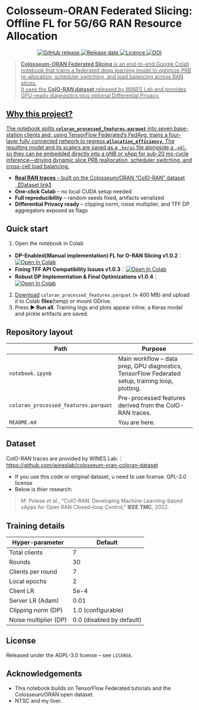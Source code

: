# Colosseum-ORAN Federated Slicing: Offline FL for 5G/6G RAN Resource Allocation

<p align="center">
  <!-- Latest release -->
  <a href="https://github.com/thc1006/colosseum-oran-federated-slicing/releases">
    <img alt="GitHub release" src="https://img.shields.io/github/v/release/thc1006/colosseum-oran-federated-slicing?style=for-the-badge">
  </a>
  <!-- Release date -->
  <a href="https://github.com/thc1006/colosseum-oran-federated-slicing/releases">
    <img alt="Release date" src="https://img.shields.io/github/release-date/thc1006/colosseum-oran-federated-slicing?style=for-the-badge">
  <!-- Licence -->
  <a href="https://github.com/thc1006/colosseum-oran-federated-slicing/blob/main/LICENSE">
    <img alt="Licence" src="https://img.shields.io/github/license/thc1006/colosseum-oran-federated-slicing?style=for-the-badge">
  </a>
  <!-- Zenodo DOI (replace with real DOI once minted) -->
  <a href="https://doi.org/10.5281/zenodo.15849833">
    <img alt="DOI" src="https://img.shields.io/badge/DOI-10.5281%2Fzenodo.15849833-blue?logo=zenodo&style=for-the-badge">
</p>


> **Colosseum-ORAN Federated Slicing** is an end-to-end Google Colab notebook that trains a federated deep learning model to optimize PRB re-allocation, scheduler switching, and load balancing across RAN slices.  
> It uses the **ColO-RAN dataset** released by WINES Lab and provides GPU-ready diagnostics plus optional Differential Privacy.

## Why this project?
The notebook splits **`coloran_processed_features.parquet`** into seven base-station clients and, using TensorFlow Federated’s FedAvg, trains a four-layer fully connected network to regress **`allocation_efficiency`**. The resulting model and its scalers are saved as a `.keras` file alongside a `.pkl`, so they can be embedded directly into a gNB or xApp for sub-20 ms-cycle inference—driving dynamic slice PRB reallocation, scheduler switching, and cross-cell load balancing.

* **Real RAN traces** – built on the Colosseum/ORAN “ColO-RAN” dataset 【[Dataset link](https://github.com/wineslab/colosseum-oran-coloran-dataset)】  
* **One-click Colab** – no local CUDA setup needed  
* **Full reproducibility** – random seeds fixed, artifacts serialized  
* **Differential Privacy ready** – clipping norm, noise multiplier, and TFF DP aggregators exposed as flags  

## Quick start
1. Open the notebook in Colab
  * **DP-Enabled(Manual implementation) FL for O-RAN Slicing v1.0.2**：[![Open In Colab](https://colab.research.google.com/assets/colab-badge.svg)](https://colab.research.google.com/drive/1l_sfn29npZRbG6vuYu2amyAkt1vie4Jk)
  * **Fixing TFF API Compatibility Issues v1.0.3**：[![Open In Colab](https://colab.research.google.com/assets/colab-badge.svg)](https://colab.research.google.com/drive/1K9-dCreaXi6Y6ZwHnXLIn6faK_O6qKVR)
  * **Robust DP Implementation & Final Optimizations v1.0.4**：[![Open In Colab](https://colab.research.google.com/assets/colab-badge.svg)](https://colab.research.google.com/drive/14fACJjqyXi9PgG0icLTjNIH9B0-SjBEw)
2. [Download](https://github.com/thc1006/coloran-dynamic-slice-optimizer/blob/main/coloran_processed_features.parquet) `coloran_processed_features.parquet` (≈ 400 MB) and upload it to Colab **files**(temp) or mount GDrive.  
3. Press **▶ Run all**. Training logs and plots appear inline; a Keras model and pickle artifacts are saved.

## Repository layout
| Path | Purpose |
|------|---------|
| `notebook.ipynb` | Main workflow – data prep, GPU diagnostics, TensorFlow Federated setup, training loop, plotting. |
| `coloran_processed_features.parquet` | Pre-processed features derived from the ColO-RAN traces. |
| `README.md` | You are here. |

## Dataset
ColO-RAN traces are provided by WINES Lab.：<https://github.com/wineslab/colosseum-oran-coloran-dataset>
* If you use this code or original dataset, u need to use license: GPL-3.0 license
* Below is thier research:
> M. Polese *et al.*, “ColO-RAN: Developing Machine Learning-based xApps for Open RAN Closed-loop Control,” **IEEE TMC**, 2022.

## Training details
| Hyper-parameter | Default |
|-----------------|---------|
| Total clients | 7 |
| Rounds | 30 |
| Clients per round | 7 |
| Local epochs | 2 |
| Client LR | 5e-4 |
| Server LR (Adam) | 0.01 |
| Clipping norm (DP) | 1.0 (configurable) |
| Noise multiplier (DP) | 0.0 (disabled by default) |

## License
Released under the AGPL-3.0 license – see `LICENSE`.

## Acknowledgements
* This notebook builds on TensorFlow Federated tutorials and the Colosseum/ORAN open dataset.
* NTSC and my liver.
